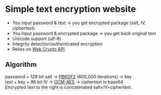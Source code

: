 # Simple text encryption website
- You input password & text -> you get encrypted package (salt, IV, ciphertext)
- You input password & encrypted package -> you get back original text
- Unicode support (utf-8)
- Integrity detection/authenticated encryption
- Relies on [Web Crypto API](https://developer.mozilla.org/en-US/docs/Web/API/SubtleCrypto)
## Algorithm
password + 128 bit salt -> [PBKDF2](https://en.wikipedia.org/wiki/PBKDF2) (600_000 iterations) -> key  
text + key + 96 bit IV -> [GCM-AES](https://en.wikipedia.org/wiki/Galois/Counter_Mode) -> ciphertext in base64  
Encrypted text to the right is concatenated salt+IV+ciphertext.
